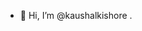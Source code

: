 - 👋 Hi, I’m @kaushalkishore
.

<!---
kaushalkishore2005/kaushalkishore2005 is a ✨ special ✨ repository because its `README.md` (this file) appears on your GitHub profile.
You can click the Preview link to take a look at your changes.
--->
